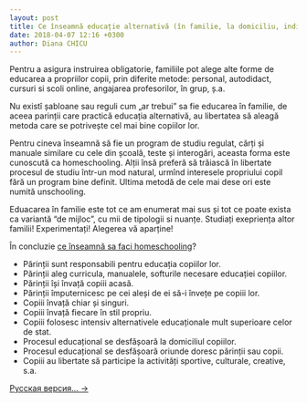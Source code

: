 ```yaml
---
layout: post
title: Ce înseamnă educație alternativă (în familie, la domiciliu, individuală, homeschooling, unschooling)?
date: 2018-04-07 12:16 +0300
author: Diana CHICU
---
```


Pentru a asigura instruirea obligatorie, familiile pot alege alte forme de
educarea a propriilor copii, prin diferite metode: personal, autodidact, cursuri
si scoli online, angajarea profesorilor, în grup, ș.a.

Nu existî șabloane sau reguli cum „ar trebui” sa fie educarea în familie, de aceea
parinții care practică educația alternativă, au libertatea să aleagă metoda care
se potrivește cel mai bine copiilor lor.

Pentru cineva înseamnă să fie un program de studiu regulat, cărți și manuale
similare cu cele din școală, teste și interogări, aceasta forma este cunoscută
ca homeschooling. Alții însă preferă să trăiască în libertate procesul de studiu
într-un mod natural, urmînd interesele propriului copil fără un program bine
definit. Ultima metodă de cele mai dese ori este numită unschooling.

Eduacarea în familie este tot ce am enumerat mai sus și tot ce poate exista ca
variantă “de mijloc”, cu mii de tipologii si nuanțe. Studiați exepriența altor
familii! Experimentați! Alegerea vă aparține!

În concluzie [ce înseamnă sa faci homeschooling](http://www.homeschooling.ro/CONCEPT)?
* Părinții sunt responsabili pentru educația copiilor lor.
* Părinții aleg curricula, manualele, softurile necesare educației copiilor.
* Părinții își învață copiii acasă.
* Părinții împuternicesc pe cei aleși de ei să-i învețe pe copiii lor.
* Copiii învață chiar și singuri.
* Copiii învață fiecare în stil propriu.
* Copiii folosesc intensiv alternativele educaționale mult superioare celor de stat.
* Procesul educațional se desfășoară la domiciliul copiilor.
* Procesul educațional se desfășoară oriunde doresc părinții sau copii.
* Copiii au libertate să participe la activități sportive, culturale, creative, s.a.

<a href="{% post_url 2018-04-18-что-такое-альтернативное-образование %}" lang="ru" class="translation-link">Русская версия… →</a>
